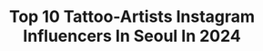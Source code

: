 ---
title: Top 10 Tattoo-Artists Instagram Influencers In Seoul In 2024
description: >-
  Find top tattoo-artists Instagram influencers in Seoul in 2024. Most popular hashtags: #tattooart #tattoo #tattooideas #tattooartist.
platform: Instagram
hits: 8
text_top: Analyze the most popular Instagram influencers on inBeat.
text_bottom: Our database aggregates 8 Instagram influencers like this in Seoul, South Korea for you to contact.
profiles:
  - username: "wormholehopper"
    fullname: >-
      
    bio: >-
      I’m an artist that tattoos Seoul, Korea🇰🇷 오픈카카오로 문의주세요 Blackwork👉@brain_flavor Email me for any inquiry No dms plz 📧stnrtatt@gmail.com ✨LGBTQ FRIENDLY
    location: "South Korea"
    followers: 17964
    engagement: 512
    commentsToLikes: 0.014822
    id: ck14jz1iamw0w0i19qmkzbxco
    verified: false
    hashtags: "#spike, #buffythevampireslayer, #girlwithapearlearring, #zelda"
  - username: "graycodetattoo"
    fullname: >-
      Tattoo artist GRAYCODE
    bio: >-
      🇰🇷Seoul -3월(Mar) available 🇰🇷Jeju - 3월(Mar) 5~7th, 1 spot left 　 Contact ▪️Graycodetattoo@gmail.com ▪️Kakao channel: graycodetattoo
    location: "South Korea"
    followers: 51288
    engagement: 434
    commentsToLikes: 0.012276
    id: ckaovj61o4s5q0i788zhkb7dt
    verified: false
    hashtags: "#tattoodesigns, #arttattoo, #tinytattoos, #tattooflash"
  - username: "tattooer_manda"
    fullname: >-
      MANDA
    bio: >-
      * I do not sell my design* Tattooer / Artist Seoul, Korea 🇰🇷 . . Contact (Kakaotalk) *No DM* 👇👇
    location: "South Korea"
    followers: 33621
    engagement: 356
    commentsToLikes: 0.006831
    id: ck8tbm6tgw7f70j78r26dugp2
    verified: false
    hashtags: "#animaltattoo, #studiobysol, #illustration, #flowertattoo"
  - username: "q_tattoos"
    fullname: >-
      Dongkyu Lee
    bio: >-
      Korean, Artist 🇰🇷 Seoul now 🇺🇸 NYC, LA TBD leedongkyutattoo-gmail 오픈카톡
    location: "South Korea"
    followers: 232260
    engagement: 136
    commentsToLikes: 0.019044
    id: ck6udf9mvkr5q0j711k6r62zm
    verified: true
    hashtags: "#tattoo, #tattooideas, #realistictattoo, #tat"
  - username: "tattooist_eunzo_"
    fullname: >-
      tattooist_eunzo_
    bio: >-
      @hystericgarden Seoul, South Korea Book Available DM or E-mail E-mail : sojung3241@naver.com
    location: "South Korea"
    followers: 10433
    engagement: 460
    commentsToLikes: 0.023309
    id: ck8szl3waov5h0j78fvjh3pxa
    verified: false
    hashtags: "#blackwork, #tattooculture, #blackworkers, #blackink"
  - username: "mumi_ink"
    fullname: >-
      무미
    bio: >-
      Seoul,Korea 3월 예약중 Email inkedbymumi@gmail.com Kakao Talk
    location: "South Korea"
    followers: 81529
    engagement: 448
    commentsToLikes: 0.008463
    id: ck5hk1pqhhmxx0i11uopvcq15
    verified: false
    hashtags: "#tattooartist, #finetattoo, #goldtattoo, #portraittattoo"
  - username: "girin_tattoo"
    fullname: >-
      GIRIN
    bio: >-
      Don't copy - KOREA/ Seoul @3layer_studio -타투 수강/DM/ naragustlr@gmail.com -오픈카톡 주소 변경 되었습니다 아래 링크로 다시 들어와주세요👇👇
    location: "South Korea"
    followers: 67536
    engagement: 381
    commentsToLikes: 0.002584
    id: ck8t12deou7on0j78om6ten8u
    verified: false
    hashtags: "#inked, #tattooartist, #flower, #blackandgreytattoo"
  - username: "arang_eleven"
    fullname: >-
      Arang eleven
    bio: >-
      email - info@seoulinktattoo.com 또는 디엠
    location: "South Korea"
    followers: 70892
    engagement: 716
    commentsToLikes: 0.011493
    id: ck55k51uiyh6n0i11jccth73u
    verified: false
    hashtags: "#tattooidea, #blackouttattoo, #blacktattooart, #blacktattoomag"
  - username: "tattooeunb"
    fullname: >-
      Eunb
    bio: >-
      Renaissance Contemporary Art LA Tattoo Artist 💌tattooeunb@gmail.com @eunb.tt Color works @10kf_hollywood studio
    location: "South Korea"
    followers: 27465
    engagement: 283
    commentsToLikes: 0.019182
    id: ckap4tkeq8tda0i78s2t7jaa8
    verified: false
    hashtags: "#tattoosleeve, #inkedlife"
  - username: "tattooer_zusen"
    fullname: >-
      ZUSEN
    bio: >-
      Gwangju, South Korea / 광주 동명동 5월부터 서울에서 작업합니다. ___________ 📩KAKAO or DM for booking 작업 문의
    location: "South Korea"
    followers: 24558
    engagement: 638
    commentsToLikes: 0.035922
    id: ck8szl6d5ovf30j7852bk4zoz
    verified: false
    hashtags: "#darkartists, #onlyblackart, #tattooartist, #tattoodesign"
---